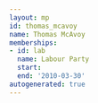 ```yaml
---
layout: mp
id: thomas_mcavoy
name: Thomas McAvoy
memberships:
- id: lab
  name: Labour Party
  start: 
  end: '2010-03-30'
autogenerated: true
---
```


